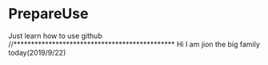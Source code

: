 # PrepareUse
Just learn how to use github
//**********************************************
Hi I am jion the big family today(2019/9/22)
